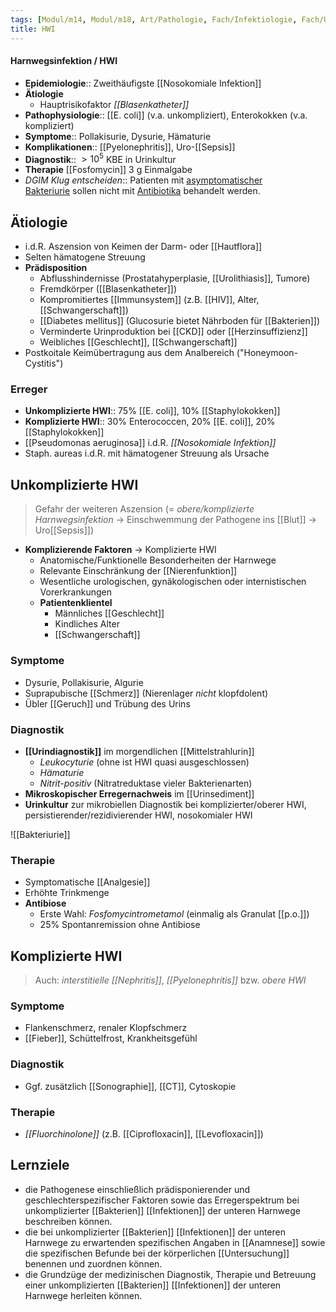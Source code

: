 ```yaml
---
tags: [Modul/m14, Modul/m18, Art/Pathologie, Fach/Infektiologie, Fach/Urologie, Fach/Gynäkologie, Mythbusting/DGIM-Klug-entscheiden]
title: HWI
---
```

#### Harnwegsinfektion / HWI
- **Epidemiologie**:: Zweithäufigste [[Nosokomiale Infektion]]
- **Ätiologie**
	- Hauptrisikofaktor *[[Blasenkatheter]]*
- **Pathophysiologie**:: [[E. coli]] (v.a. unkompliziert), Enterokokken (v.a. kompliziert)
- **Symptome**:: Pollakisurie, Dysurie, Hämaturie
- **Komplikationen**:: [[Pyelonephritis]], Uro-[[Sepsis]]
- **Diagnostik**:: $>10^5$ KBE in Urinkultur
- **Therapie** [[Fosfomycin]] 3 g Einmalgabe
- *DGIM Klug entscheiden*:: Patienten mit [asymptomatischer Bakteriurie](https://next.amboss.com/de/article/o600NS#Zb2d1680b53a034bb850e1ed1cf0442e0) sollen nicht mit [Antibiotika](https://next.amboss.com/de/article/mm0VTg#Z58bcc7711752096ecca5b2bfd6b56f92) behandelt werden.


## Ätiologie
- i.d.R. Aszension von Keimen der Darm- oder [[Hautflora]]
- Selten hämatogene Streuung
- **Prädisposition**
	- Abflusshindernisse (Prostatahyperplasie, [[Urolithiasis]], Tumore)
	- Fremdkörper ([[Blasenkatheter]])
	- Kompromitiertes [[Immunsystem]] (z.B. [[HIV]], Alter, [[Schwangerschaft]])
	- [[Diabetes mellitus]] (Glucosurie bietet Nährboden für [[Bakterien]])
	- Verminderte Urinproduktion bei [[CKD]] oder [[Herzinsuffizienz]]
	- Weibliches [[Geschlecht]], [[Schwangerschaft]]
- Postkoitale Keimübertragung aus dem Analbereich ("Honeymoon-Cystitis")
### Erreger
- **Unkomplizierte HWI**:: 75% [[E. coli]], 10% [[Staphylokokken]]
- **Komplizierte HWI**:: 30% Enterococcen, 20% [[E. coli]], 20% [[Staphylokokken]]
- [[Pseudomonas aeruginosa]] i.d.R. *[[Nosokomiale Infektion]]*
- Staph. aureas i.d.R. mit hämatogener Streuung als Ursache

## Unkomplizierte HWI

> Gefahr der weiteren Aszension (= *obere/komplizierte Harnwegsinfektion* → Einschwemmung der Pathogene ins [[Blut]] → Uro[[Sepsis]])

- **Komplizierende Faktoren** → Komplizierte HWI
	- Anatomische/Funktionelle Besonderheiten der Harnwege
	- Relevante Einschränkung der [[Nierenfunktion]]
	- Wesentliche urologischen, gynäkologischen oder internistischen Vorerkrankungen
	- **Patientenklientel**
		- Männliches [[Geschlecht]]
		- Kindliches Alter
		- [[Schwangerschaft]]

### Symptome
- Dysurie, Pollakisurie, Algurie
- Suprapubische [[Schmerz]] (Nierenlager *nicht* klopfdolent)
- Übler [[Geruch]] und Trübung des Urins
### Diagnostik
- **[[Urindiagnostik]]** im morgendlichen [[Mittelstrahlurin]]
	- *Leukocyturie* (ohne ist HWI quasi ausgeschlossen)
	- *Hämaturie*
	- *Nitrit-positiv* (Nitratreduktase vieler Bakterienarten)
- **Mikroskopischer Erregernachweis** im [[Urinsediment]]
- **Urinkultur** zur mikrobiellen Diagnostik bei komplizierter/oberer HWI, persistierender/rezidivierender HWI, nosokomialer HWI

![[Bakteriurie]]

### Therapie
- Symptomatische [[Analgesie]]
- Erhöhte Trinkmenge
- **Antibiose**
	- Erste Wahl: *Fosfomycintrometamol* (einmalig als Granulat [[p.o.]])
	- 25% Spontanremission ohne Antibiose

## Komplizierte HWI
> Auch: *interstitielle [[Nephritis]]*, *[[Pyelonephritis]]* bzw. *obere HWI*

### Symptome
- Flankenschmerz, renaler Klopfschmerz
- [[Fieber]], Schüttelfrost, Krankheitsgefühl
### Diagnostik
- Ggf. zusätzlich [[Sonographie]], [[CT]], Cytoskopie

### Therapie
- *[[Fluorchinolone]]* (z.B. [[Ciprofloxacin]], [[Levofloxacin]])

## Lernziele
- die Pathogenese einschließlich prädisponierender und geschlechterspezifischer Faktoren sowie das Erregerspektrum bei unkomplizierter [[Bakterien]] [[Infektionen]] der unteren Harnwege beschreiben können.
- die bei unkomplizierter [[Bakterien]] [[Infektionen]] der unteren Harnwege zu erwartenden spezifischen Angaben in [[Anamnese]] sowie die spezifischen Befunde bei der körperlichen [[Untersuchung]] benennen und zuordnen können.
- die Grundzüge der medizinischen Diagnostik, Therapie und Betreuung einer unkomplizierten [[Bakterien]] [[Infektionen]] der unteren Harnwege herleiten können.
